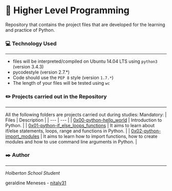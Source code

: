 # :rocket: Higher Level Programming

Repository that contains the project files that are developed for the learning and practice of Python.

### :computer: Technology Used
***
* files will be interpreted/compiled on Ubuntu 14.04 LTS using `python3` (version 3.4.3)
* pycodestyle (version 2.7.*)
* Code should use the `PEP 8` style (version `1.7.*`)
* The length of your files will be tested using `wc`

### :pencil2: Projects carried out in the Repository
***
All the following folders are projects carried out during studies:
Mandatory:
| Files | Description |
| --- | --- |
| [0x00-python-hello_world](https://github.com/nitaly31/holbertonschool-higher_level_programming/tree/master/0x00-python-hello_world) | Introduction to Python. |
| [0x01-python-if_else_loops_functions](https://github.com/nitaly31/holbertonschool-higher_level_programming/tree/master/0x01-python-if_else_loops_functions) | It aims to learn about if/else statements, loops, range and functions in Python. |
| [0x02-python-import_modules](https://github.com/nitaly31/holbertonschool-higher_level_programming/tree/master/0x02-python-import_modules) | It aims to learn how to import functions, how to create modules and how to use command line arguments in Python. |

### :black_nib: Author
***
*Holberton School Student*

geraldine Meneses - [nitaly31](https://github.com/nitaly31)
